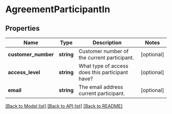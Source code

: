 # AgreementParticipantIn

## Properties
Name | Type | Description | Notes
------------ | ------------- | ------------- | -------------
**customer_number** | **string** | Customer number of the current participant. | [optional] 
**access_level** | **string** | What type of access does this participant have? | [optional] 
**email** | **string** | The email address current participant. | [optional] 

[[Back to Model list]](../README.md#documentation-for-models) [[Back to API list]](../README.md#documentation-for-api-endpoints) [[Back to README]](../README.md)


